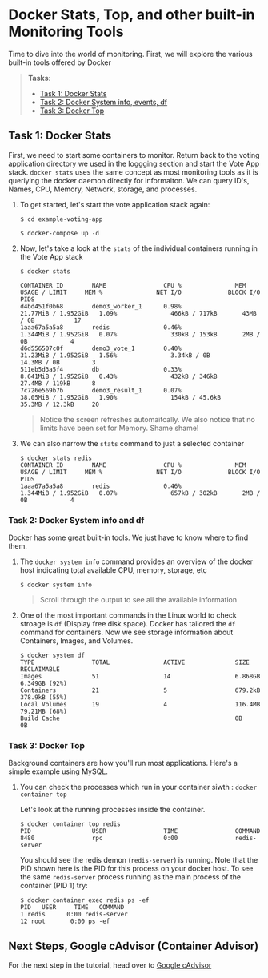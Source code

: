 # Docker Stats, Top, and other built-in Monitoring Tools

Time to dive into the world of monitoring. First, we will explore the various built-in tools offered by Docker

> **Tasks**:
>
>
> * [Task 1: Docker Stats](#Task_1)
> * [Task 2: Docker System info, events, df](#Task_2)
> * [Task 3: Docker Top](#Task_3)

## <a name="Task_1"></a>Task 1: Docker Stats

First, we need to start some containers to monitor. Return back to the voting application directory we used in the loggging section and start the Vote App stack. `docker stats` uses the same concept as most monitoring tools as it is queriying the docker daemon directly for informaiton. We can query ID's, Names, CPU, Memory, Network, storage, and processes.

1. To get started, let's start the vote application stack again:

    ```
    $ cd example-voting-app

    $ docker-compose up -d
    ```

2. Now, let's take a look at the `stats` of the individual containers running in the Vote App stack 

    ```
    $ docker stats

    CONTAINER ID        NAME                CPU %               MEM USAGE / LIMIT     MEM %               NET I/O             BLOCK I/O           PIDS
    d4bd451f0b68        demo3_worker_1      0.98%               21.77MiB / 1.952GiB   1.09%               466kB / 717kB       43MB / 0B           17
    1aaa67a5a5a8        redis               0.46%               1.344MiB / 1.952GiB   0.07%               330kB / 153kB       2MB / 0B            4
    d6d556507c0f        demo3_vote_1        0.40%               31.23MiB / 1.952GiB   1.56%               3.34kB / 0B         14.3MB / 0B         3
    511eb5d3a5f4        db                  0.33%               8.641MiB / 1.952GiB   0.43%               432kB / 346kB       27.4MB / 119kB      8
    7c726e569b7b        demo3_result_1      0.07%               38.05MiB / 1.952GiB   1.90%               154kB / 45.6kB      35.3MB / 12.3kB     20
    ```

    > Notice the screen refreshes automaitcally. We also notice that no limits have been set for Memory. Shame shame!

3. We can also narrow the `stats` command to just a selected container

    ``` 
    $ docker stats redis
    CONTAINER ID        NAME                CPU %               MEM USAGE / LIMIT     MEM %               NET I/O             BLOCK I/O           PIDS
    1aaa67a5a5a8        redis               0.46%               1.344MiB / 1.952GiB   0.07%               657kB / 302kB       2MB / 0B            4
    ``` 

### <a name="Task_2"></a>Task 2: Docker System info and df

Docker has some great built-in tools. We just have to know where to find them.

1. The `docker system info` command provides an overview of the docker host indicating total available CPU, memory, storage, etc

    `$ docker system info`

    > Scroll through the output to see all the available information


2. One of the most important commands in the Linux world to check stroage is `df` (Display free disk space). Docker has tailored the `df` command for containers. Now we see storage information about Containers, Images, and Volumes.

    ```
    $ docker system df
    TYPE                TOTAL               ACTIVE              SIZE                RECLAIMABLE
    Images              51                  14                  6.868GB             6.349GB (92%)
    Containers          21                  5                   679.2kB             378.9kB (55%)
    Local Volumes       19                  4                   116.4MB             79.21MB (68%)
    Build Cache                                                 0B                  0B
    ```

### <a name="Task_3"></a>Task 3: Docker Top

Background containers are how you'll run most applications. Here's a simple example using MySQL.

1. You can check the processes which run in your container siwth : `docker container top`

    Let's look at the running processes inside the container.

    ```
    $ docker container top redis
    PID                 USER                TIME                COMMAND
    8480                rpc                 0:00                redis-server
    ```

    You should see the redis demon (`redis-server`) is running. Note that the PID shown here is the PID for this process on your docker host. To see the same `redis-server` process running as the main process of the container (PID 1) try:

    ```
	$ docker container exec redis ps -ef
	PID   USER     TIME   COMMAND
    1 redis      0:00 redis-server
   12 root       0:00 ps -ef
	```

## Next Steps, Google cAdvisor (Container Advisor)
For the next step in the tutorial, head over to [Google cAdvisor](./cadvisor.md)
